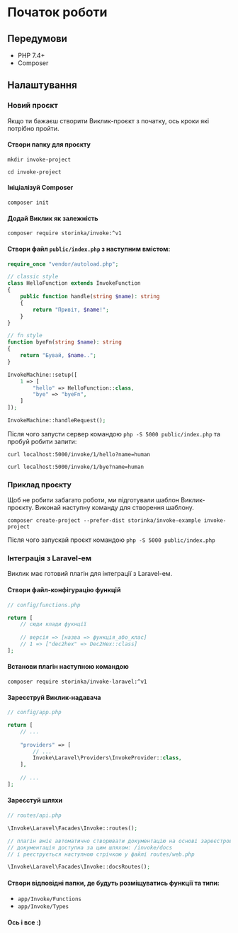 # Початок роботи

## Передумови

- PHP 7.4+
- Composer

## Налаштування

### Новий проєкт

Якщо ти бажаєш створити Виклик-проєкт з початку, ось кроки які потрібно пройти.

#### Створи папку для проєкту

```shell
mkdir invoke-project

cd invoke-project
```

#### Ініціалізуй Composer

```shell
composer init
```

#### Додай Виклик як залежність

```shell
composer require storinka/invoke:^v1
```

#### Створи файл `public/index.php` з наступним вмістом:

```php
require_once "vendor/autoload.php";

// classic style
class HelloFunction extends InvokeFunction
{
    public function handle(string $name): string
    {
        return "Привіт, $name!";
    }
}

// fn style
function byeFn(string $name): string
{
    return "Бувай, $name..";
}

InvokeMachine::setup([
    1 => [
        "hello" => HelloFunction::class,
        "bye" => "byeFn",
    ]
]);

InvokeMachine::handleRequest();
```

Після чого запусти сервер командою `php -S 5000 public/index.php` та пробуй робити запити:

```shell
curl localhost:5000/invoke/1/hello?name=human

curl localhost:5000/invoke/1/bye?name=human
```

### Приклад проєкту

Щоб не робити забагато роботи, ми підготували шаблон Виклик-проєкту. Виконай наступну команду для створення шаблону.

```shell
composer create-project --prefer-dist storinka/invoke-example invoke-project
```

Після чого запускай проєкт командою `php -S 5000 public/index.php`

### Інтеграція з Laravel-ем

Виклик має готовий плагін для інтеграції з Laravel-ем.

#### Створи файл-конфігурацію функцій

```php
// config/functions.php

return [
    // сюди клади фукнції
    
    // версія => [назва => функція_або_клас]
    // 1 => ["dec2hex" => Dec2Hex::class]
];
```

#### Встанови плагін наступною командою

```shell
composer require storinka/invoke-laravel:^v1
```

#### Зареєструй Виклик-надавача

```php
// config/app.php

return [
    // ...
    
    "providers" => [
        // ...
        Invoke\Laravel\Providers\InvokeProvider::class,
    ],
    
    // ...
];
```

#### Зареєстуй шляхи

```php
// routes/api.php

\Invoke\Laravel\Facades\Invoke::routes();
```

```php
// плагін вміє автоматично створювати документацію на основі зареєстрованих функцій
// документація доступна за цим шляхом: /invoke/docs
// і реєструється наступною стрічкою у файлі routes/web.php

\Invoke\Laravel\Facades\Invoke::docsRoutes();
```

#### Створи відповідні папки, де будуть розміщуватись функції та типи:

- `app/Invoke/Functions`
- `app/Invoke/Types`

#### Ось і все :)
